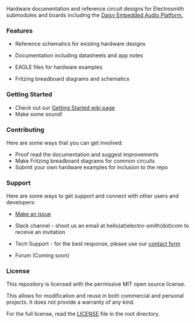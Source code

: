 Hardware documentation and reference circuit designs for Electrosmith submodules and boards including the [Daisy Embedded Audio Platform.](https://www.electro-smith.com/daisy)

### Features

- Reference schematics for existing hardware designs

- Documentation including datasheets and app notes

- EAGLE files for hardware examples

- Fritzing breadboard diagrams and schematics

### Getting Started
- Check out our [Getting Started wiki page](https://github.com/electro-smith/DaisyWiki/wiki/1.-Getting-Started)
- Make some sound!

### Contributing

Here are some ways that you can get involved:
- Proof read the documentation and suggest improvements
- Make Fritzing breadboard diagrams for common circuits
- Submit your own hardware examples for inclusion to the repo

### Support

Here are some ways to get support and connect with other users and developers:

- [Make an issue](https://github.com/electro-smith/hardware/issues) 

- Slack channel - shoot us an email at hello(at)electro-smith(dot)com to receive an invitation

- Tech Support - for the best response, please use our [contact form](https://www.electro-smith.com/contact)

- Forum (Coming soon)


### License
This repository is licensed with the permissive MIT open source license. 

This allows for modification and reuse in both commercial and personal projects. 
It does not provide a warranty of any kind. 

For the full license, read the [LICENSE](https://github.com/electro-smith/hardware/blob/master/LICENSE) file in the root directory. 
